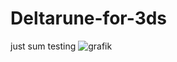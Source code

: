 # Deltarune-for-3ds

just sum testing
![grafik](https://github.com/user-attachments/assets/f0acd8c4-3b90-49f7-aad5-6c4a896e314a)
